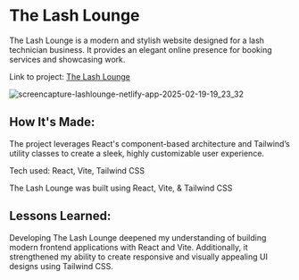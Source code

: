 <h1>The Lash Lounge</h1>
<p>The Lash Lounge is a modern and stylish website designed for a lash technician business. It provides an elegant online presence for booking services and showcasing work.</p>

<p>Link to project: <a href="https://lashlounge.netlify.app/">The Lash Lounge</a></p>


![screencapture-lashlounge-netlify-app-2025-02-19-19_23_32](https://github.com/user-attachments/assets/938dbfc5-3cca-4b90-a13a-a660dac54558)


<h2>How It's Made:</h2>
<p>The project leverages React's component-based architecture and Tailwind’s utility classes to create a sleek, highly customizable user experience.</p>

<p>Tech used: React, Vite, Tailwind CSS</p>

<p>The Lash Lounge was built using React, Vite, & Tailwind CSS  </p>

<h2>Lessons Learned:</h2>
<p>Developing The Lash Lounge deepened my understanding of building modern frontend applications with React and Vite. Additionally, it strengthened my ability to create responsive and visually appealing UI designs using Tailwind CSS.</p>
